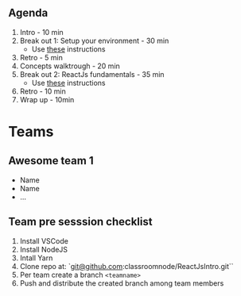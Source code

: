 ## Agenda

1. Intro - 10 min
2. Break out 1: Setup your environment - 30 min
   - Use [these](./Breakout1/WorkFolder/instructions.md) instructions
3. Retro - 5 min
4. Concepts walktrough - 20 min
5. Break out 2: ReactJs fundamentals - 35 min
   - Use [these](./Breakout2/WorkFolder/instructions.md) instructions
6. Retro - 10 min
7. Wrap up - 10min

# Teams

## Awesome team 1

- Name
- Name
- ...

## Team pre sesssion checklist

1. Install VSCode
2. Install NodeJS
3. Intall  Yarn
4. Clone repo at: `git@github.com:classroomnode/ReactJsIntro.git``
5. Per team create a branch `<teamname>`
6. Push and distribute the created branch among team members